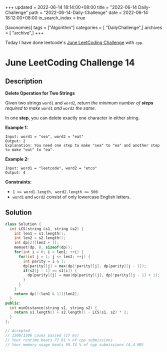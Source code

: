 +++
updated = 2022-06-14 18:14:00+08:00
title = "2022-06-14 Daily-Challenge"
path = "2022-06-14-Daily-Challenge"
date = 2022-06-14 18:12:00+08:00
in_search_index = true

[taxonomies]
tags = ["Algorithm"]
categories = [ "DailyChallenge",]
archives = [ "archive",]
+++

Today I have done leetcode's [June LeetCoding Challenge](https://leetcode.com/problems/delete-operation-for-two-strings/) with `cpp`.

<!-- more -->

# June LeetCoding Challenge 14

## Description

**Delete Operation for Two Strings**

Given two strings `word1` and `word2`, return *the minimum number of **steps** required to make* `word1` *and* `word2` *the same*.

In one **step**, you can delete exactly one character in either string.

 

**Example 1:**

```
Input: word1 = "sea", word2 = "eat"
Output: 2
Explanation: You need one step to make "sea" to "ea" and another step to make "eat" to "ea".
```

**Example 2:**

```
Input: word1 = "leetcode", word2 = "etco"
Output: 4
```

 

**Constraints:**

- `1 <= word1.length, word2.length <= 500`
- `word1` and `word2` consist of only lowercase English letters.

## Solution

``` cpp
class Solution {
  int LCS(string &s1, string &s2) {
    int len1 = s1.length();
    int len2 = s2.length();
    int dp[2][len2 + 1];
    memset(dp, 0, sizeof(dp));
    for(int i = 0; i < len1; ++i) {
      for(int j = 1; j <= len2; ++j) {
        int parity = i & 1;
        dp[parity][j] = max(dp[!parity][j], dp[parity][j - 1]);
        if(s2[j - 1] == s1[i]) {
          dp[parity][j] = max(dp[parity][j], dp[!parity][j - 1] + 1);
        }
      }
    }
    return dp[!(len1 & 1)][len2];
  }
public:
  int minDistance(string s1, string s2) {
    return s1.length() + s2.length() - LCS(s1, s2) * 2;
  }
};

// Accepted
// 1306/1306 cases passed (17 ms)
// Your runtime beats 77.81 % of cpp submissions
// Your memory usage beats 99.74 % of cpp submissions (6.4 MB)
```
